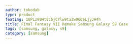 ```yaml
---
author: tokodab
type: product
featimg: 1UPLz90Ht8cbjCYlw9taZw9GDSLjyJH4h
title: Final Fantasy VII Remake Samsung Galaxy S9 Case
tags: [samsung, galaxy, s9]
category: [samsung]
---
```

